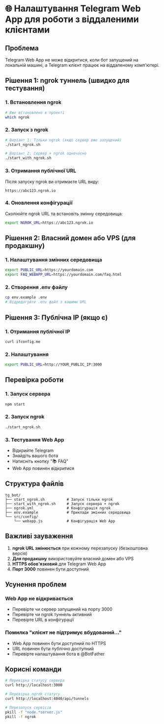 # 🌐 Налаштування Telegram Web App для роботи з віддаленими клієнтами

## Проблема
Telegram Web App не може відкритися, коли бот запущений на локальній машині, а Telegram клієнт працює на віддаленому комп'ютері.

## Рішення 1: ngrok туннель (швидко для тестування)

### 1. Встановлення ngrok
```bash
# Вже встановлено в проекті
which ngrok
```

### 2. Запуск з ngrok
```bash
# Варіант 1: Тільки ngrok (якщо сервер вже запущений)
./start_ngrok.sh

# Варіант 2: Сервер + ngrok одночасно
./start_with_ngrok.sh
```

### 3. Отримання публічної URL
Після запуску ngrok ви отримаєте URL виду:
```
https://abc123.ngrok.io
```

### 4. Оновлення конфігурації
Скопіюйте ngrok URL та встановіть змінну середовища:
```bash
export NGROK_URL=https://abc123.ngrok.io
```

## Рішення 2: Власний домен або VPS (для продакшну)

### 1. Налаштування змінних середовища
```bash
export PUBLIC_URL=https://yourdomain.com
export FAQ_WEBAPP_URL=https://yourdomain.com/faq.html
```

### 2. Створення .env файлу
```bash
cp env.example .env
# Відредагуйте .env файл з вашими URL
```

## Рішення 3: Публічна IP (якщо є)

### 1. Отримання публічної IP
```bash
curl ifconfig.me
```

### 2. Налаштування
```bash
export PUBLIC_URL=http://YOUR_PUBLIC_IP:3000
```

## Перевірка роботи

### 1. Запуск сервера
```bash
npm start
```

### 2. Запуск ngrok
```bash
./start_ngrok.sh
```

### 3. Тестування Web App
- Відкрийте Telegram
- Знайдіть вашого бота
- Натисніть кнопку "📚 FAQ"
- Web App повинен відкритися

## Структура файлів

```
tg_bot/
├── start_ngrok.sh          # Запуск тільки ngrok
├── start_with_ngrok.sh     # Запуск сервера + ngrok
├── ngrok.yml               # Конфігурація ngrok
├── env.example             # Приклади змінних середовища
└── src/config/
    └── webapp.js           # Конфігурація Web App
```

## Важливі зауваження

1. **ngrok URL змінюється** при кожному перезапуску (безкоштовна версія)
2. **Для продакшну** використовуйте власний домен або VPS
3. **HTTPS обов'язковий** для Telegram Web App
4. **Порт 3000** повинен бути доступний

## Усунення проблем

### Web App не відкривається
- Перевірте чи сервер запущений на порту 3000
- Перевірте чи ngrok туннель активний
- Перевірте URL в конфігурації

### Помилка "клієнт не підтримує вбудований..."
- Web App повинен бути доступний по HTTPS
- URL повинен бути публічно доступний
- Перевірте налаштування бота в @BotFather

## Корисні команди

```bash
# Перевірка статусу сервера
curl http://localhost:3000

# Перевірка ngrok статусу
curl http://localhost:4040/api/tunnels

# Перезапуск сервісів
pkill -f "node.*server.js"
pkill -f ngrok
```

